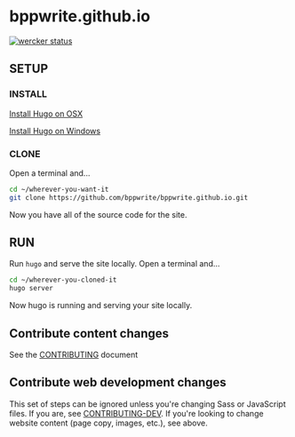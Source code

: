 # bppwrite.github.io

[![wercker status](https://app.wercker.com/status/7bb2f92e2850c8a12642df5fe5daef52/m "wercker status")](https://app.wercker.com/project/bykey/7bb2f92e2850c8a12642df5fe5daef52)

## SETUP

### INSTALL

[Install Hugo on OSX](https://gohugo.io/tutorials/installing-on-mac/)

[Install Hugo on Windows](https://gohugo.io/tutorials/installing-on-windows/)

### CLONE

Open a terminal and...

```sh
cd ~/wherever-you-want-it
git clone https://github.com/bppwrite/bppwrite.github.io.git
```

Now you have all of the source code for the site.

## RUN

Run `hugo` and serve the site locally. Open a terminal and...

```sh
cd ~/wherever-you-cloned-it
hugo server
```

Now hugo is running and serving your site locally.

## Contribute content changes

See the [CONTRIBUTING](CONTRIBUTING.md) document

## Contribute web development changes

This set of steps can be ignored unless you're changing Sass or JavaScript
files.
If you are, see [CONTRIBUTING-DEV](CONTRIBUTING-DEV.md). If you're looking to
change website content (page copy, images, etc.), see above.
